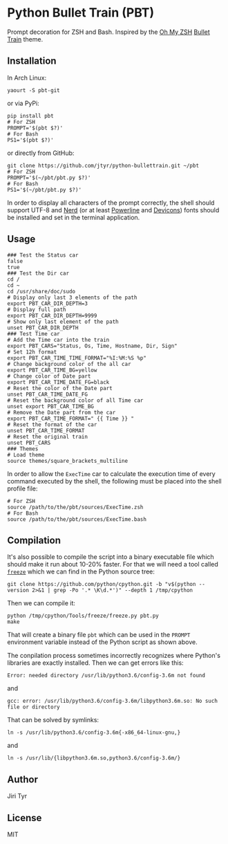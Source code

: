 Python Bullet Train (PBT)
=========================

Prompt decoration for ZSH and Bash. Inspired by the [Oh My
ZSH](https://github.com/robbyrussell/oh-my-zsh) [Bullet
Train](https://github.com/caiogondim/bullet-train.zsh) theme.


Installation
------------

In Arch Linux:

```shell
yaourt -S pbt-git
```

or via PyPi:

```shell
pip install pbt
# For ZSH
PROMPT='$(pbt $?)'
# For Bash
PS1='$(pbt $?)'
```

or directly from GitHub:

```shell
git clone https://github.com/jtyr/python-bullettrain.git ~/pbt
# For ZSH
PROMPT='$(~/pbt/pbt.py $?)'
# For Bash
PS1='$(~/pbt/pbt.py $?)'
```

In order to display all characters of the prompt correctly, the shell should
support UTF-8 and [Nerd](https://github.com/ryanoasis/nerd-fonts) (or at least
[Powerline](https://github.com/ryanoasis/powerline-extra-symbols) and
[Devicons](https://vorillaz.github.io/devicons/)) fonts should be installed and
set in the terminal application.


Usage
-----

```shell
### Test the Status car
false
true
### Test the Dir car
cd /
cd ~
cd /usr/share/doc/sudo
# Display only last 3 elements of the path
export PBT_CAR_DIR_DEPTH=3
# Display full path
export PBT_CAR_DIR_DEPTH=9999
# Show only last element of the path
unset PBT_CAR_DIR_DEPTH
### Test Time car
# Add the Time car into the train
export PBT_CARS="Status, Os, Time, Hostname, Dir, Sign"
# Set 12h format
export PBT_CAR_TIME_TIME_FORMAT="%I:%M:%S %p"
# Change background color of the all car
export PBT_CAR_TIME_BG=yellow
# Change color of Date part
export PBT_CAR_TIME_DATE_FG=black
# Reset the color of the Date part
unset PBT_CAR_TIME_DATE_FG
# Reset the background color of all Time car
unset export PBT_CAR_TIME_BG
# Remove the Date part from the car
export PBT_CAR_TIME_FORMAT=" {{ Time }} "
# Reset the format of the car
unset PBT_CAR_TIME_FORMAT
# Reset the original train
unset PBT_CARS
### Themes
# Load theme
source themes/square_brackets_multiline
```

In order to allow the `ExecTime` car to calculate the execution time of every
command executed by the shell, the following must be placed into the shell
profile file:

```shell
# For ZSH
source /path/to/the/pbt/sources/ExecTime.zsh
# For Bash
source /path/to/the/pbt/sources/ExecTime.bash
```


Compilation
-----------

It's also possible to compile the script into a binary executable file which
should make it run about 10-20% faster. For that we will need a tool called
[`freeze`](https://wiki.python.org/moin/Freeze) which we can find in the Python
source tree:

```shell
git clone https://github.com/python/cpython.git -b "v$(python --version 2>&1 | grep -Po '.* \K\d.*')" --depth 1 /tmp/cpython
```

Then we can compile it:

```shell
python /tmp/cpython/Tools/freeze/freeze.py pbt.py
make
```

That will create a binary file `pbt` which can be used in the `PROMPT`
environment variable instead of the Python script as shown above.

The conpilation process sometimes incorrectly recognizes where Python's libraries
are exactly installed. Then we can get errors like this:

```
Error: needed directory /usr/lib/python3.6/config-3.6m not found
```

and

```
gcc: error: /usr/lib/python3.6/config-3.6m/libpython3.6m.so: No such file or directory
```

That can be solved by symlinks:

```python3
ln -s /usr/lib/python3.6/config-3.6m{-x86_64-linux-gnu,}
```

and

```shell
ln -s /usr/lib/{libpython3.6m.so,python3.6/config-3.6m/}
```


Author
------

Jiri Tyr


License
-------

MIT

